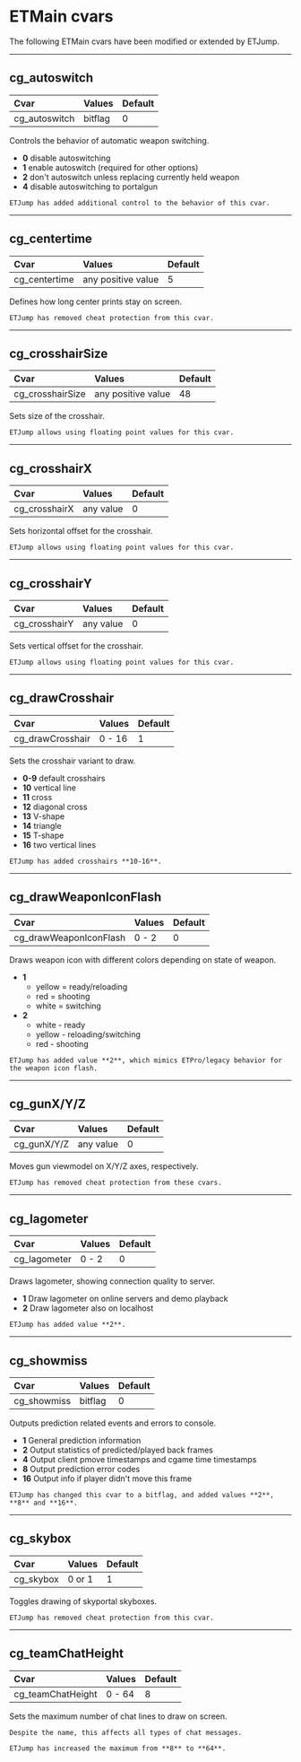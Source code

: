 # ETMain cvars

The following ETMain cvars have been modified or extended by ETJump.

---

## cg_autoswitch
Cvar                    | Values        | Default
:-----------------------|:--------------|:------------
cg_autoswitch           | bitflag       | 0

Controls the behavior of automatic weapon switching.

* **0** disable autoswitching
* **1** enable autoswitch (required for other options)
* **2** don't autoswitch unless replacing currently held weapon
* **4** disable autoswitching to portalgun

```{hint}
ETJump has added additional control to the behavior of this cvar.
```

---

## cg_centertime
Cvar                    | Values             | Default
:-----------------------|:-------------------|:------------
cg_centertime           | any positive value | 5

Defines how long center prints stay on screen. 

```{hint}
ETJump has removed cheat protection from this cvar.
```

---

## cg_crosshairSize
Cvar                    | Values             | Default
:-----------------------|:-------------------|:------------
cg_crosshairSize        | any positive value | 48

Sets size of the crosshair.

```{hint}
ETJump allows using floating point values for this cvar.
```

---

## cg_crosshairX
Cvar                    | Values        | Default
:-----------------------|:--------------|:------------
cg_crosshairX           | any value     | 0

Sets horizontal offset for the crosshair. 

```{hint}
ETJump allows using floating point values for this cvar.
```

---

## cg_crosshairY
Cvar                    | Values        | Default
:-----------------------|:--------------|:------------
cg_crosshairY           | any value     | 0

Sets vertical offset for the crosshair.

```{hint}
ETJump allows using floating point values for this cvar.
```

---

## cg_drawCrosshair
Cvar                    | Values        | Default
:-----------------------|:--------------|:------------
cg_drawCrosshair        | 0 - 16        | 1

Sets the crosshair variant to draw.

* **0-9** default crosshairs
* **10** vertical line
* **11** cross
* **12** diagonal cross
* **13** V-shape
* **14** triangle
* **15** T-shape
* **16** two vertical lines

```{hint}
ETJump has added crosshairs **10-16**.
```

---

## cg_drawWeaponIconFlash
Cvar                    | Values        | Default
:-----------------------|:--------------|:------------
cg_drawWeaponIconFlash  | 0 - 2         | 0

Draws weapon icon with different colors depending on state of weapon.

* **1**
    * yellow = ready/reloading
    * red = shooting
    * white = switching
* **2**
    * white - ready
    * yellow - reloading/switching
    * red - shooting

```{hint}
ETJump has added value **2**, which mimics ETPro/legacy behavior for the weapon icon flash.
```

---

## cg_gunX/Y/Z
Cvar                    | Values        | Default
:-----------------------|:--------------|:------------
cg_gunX/Y/Z             | any value     | 0

Moves gun viewmodel on X/Y/Z axes, respectively. 

```{hint}
ETJump has removed cheat protection from these cvars.
```

---

## cg_lagometer
Cvar                    | Values        | Default
:-----------------------|:--------------|:------------
cg_lagometer            | 0 - 2         | 0

Draws lagometer, showing connection quality to server.

* **1** Draw lagometer on online servers and demo playback
* **2** Draw lagometer also on localhost

```{hint}
ETJump has added value **2**.
```

---

## cg_showmiss
Cvar                    | Values        | Default
:-----------------------|:--------------|:------------
cg_showmiss             | bitflag       | 0

Outputs prediction related events and errors to console.

* **1** General prediction information
* **2** Output statistics of predicted/played back frames
* **4** Output client pmove timestamps and cgame time timestamps
* **8** Output prediction error codes
* **16** Output info if player didn't move this frame

```{hint}
ETJump has changed this cvar to a bitflag, and added values **2**, **8** and **16**.
```

---

## cg_skybox
Cvar                    | Values        | Default
:-----------------------|:--------------|:------------
cg_skybox               | 0 or 1        | 1

Toggles drawing of skyportal skyboxes.

```{hint}
ETJump has removed cheat protection from this cvar.
```

---

## cg_teamChatHeight
Cvar                    | Values        | Default
:-----------------------|:--------------|:------------
cg_teamChatHeight       | 0 - 64        | 8

Sets the maximum number of chat lines to draw on screen.

```{note}
Despite the name, this affects all types of chat messages.
```

```{hint}
ETJump has increased the maximum from **8** to **64**.
```
